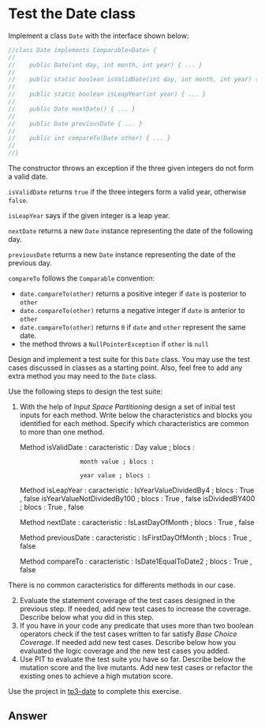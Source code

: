 # Test the Date class

Implement a class `Date` with the interface shown below:

```java
//class Date implements Comparable<Date> {
//
//    public Date(int day, int month, int year) { ... }
//
//    public static boolean isValidDate(int day, int month, int year) { ... }
//
//    public static boolean isLeapYear(int year) { ... }
//
//    public Date nextDate() { ... }
//
//    public Date previousDate { ... }
//
//    public int compareTo(Date other) { ... }
//
//}
```

The constructor throws an exception if the three given integers do not form a valid date.

`isValidDate` returns `true` if the three integers form a valid year, otherwise `false`.

`isLeapYear` says if the given integer is a leap year.

`nextDate` returns a new `Date` instance representing the date of the following day.

`previousDate` returns a new `Date` instance representing the date of the previous day.

`compareTo` follows the `Comparable` convention:

* `date.compareTo(other)` returns a positive integer if `date` is posterior to `other`
* `date.compareTo(other)` returns a negative integer if `date` is anterior to `other`
* `date.compareTo(other)` returns `0` if `date` and `other` represent the same date.
* the method throws a `NullPointerException` if `other` is `null` 

Design and implement a test suite for this `Date` class.
You may use the test cases discussed in classes as a starting point. 
Also, feel free to add any extra method you may need to the `Date` class.


Use the following steps to design the test suite:

1. With the help of *Input Space Partitioning* design a set of initial test inputs for each method. Write below the characteristics and blocks you identified for each method. Specify which characteristics are common to more than one method.


    Method isValidDate : 
        caracteristic : Day value ; blocs : 

                        month value ; blocs : 
 
                        year value ; blocs : 
            

    Method isLeapYear : 
        caracteristic : IsYearValueDividedBy4 ; blocs : True , false 
                        isYearValueNotDividedBy100 ; blocs : True , false 
                        isDividedBY400 ; blocs : True , false 


    Method nextDate :
        caracteristic : IsLastDayOfMonth ; blocs : True , false 


    Method previousDate : 
        caracteristic : IsFirstDayOfMonth ; blocs : True , false 


    Method compareTo : 
        caracteristic : IsDate1EqualToDate2 ; blocs : True , false 

 There is no common caracteristics for differents methods in our case. 

2. Evaluate the statement coverage of the test cases designed in the previous step. If needed, add new test cases to increase the coverage. Describe below what you did in this step.
3. If you have in your code any predicate that uses more than two boolean operators check if the test cases written to far satisfy *Base Choice Coverage*. If needed add new test cases. Describe below how you evaluated the logic coverage and the new test cases you added.
4. Use PIT to evaluate the test suite you have so far. Describe below the mutation score and the live mutants. Add new test cases or refactor the existing ones to achieve a high mutation score.

Use the project in [tp3-date](../code/tp3-date) to complete this exercise.

## Answer

